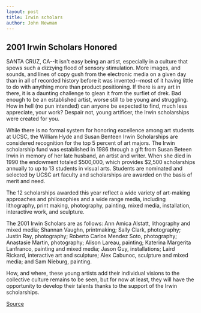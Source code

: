 ```yaml
---
layout: post
title: Irwin scholars
author: John Newman
---
```


## 2001 Irwin Scholars Honored

SANTA CRUZ, CA--It isn't easy being an artist, especially in a culture that spews such a dizzying flood of sensory stimulation. More images, and sounds, and lines of copy gush from the electronic media on a given day than in all of recorded history before it was invented--most of it having little to do with anything more than product positioning. If there is any art in there, it is a daunting challenge to glean it from the surfiet of drek. Bad enough to be an established artist, worse still to be young and struggling. How in hell (no pun intended) can anyone be expected to find, much less appreciate, your work? Despair not, young artificer, the Irwin scholarships were created for you.

While there is no formal system for honoring excellence among art students at UCSC, the William Hyde and Susan Benteen Irwin Scholarships are considered recognition for the top 5 percent of art majors. The Irwin scholarship fund was established in 1986 through a gift from Susan Beteen Irwin in memory of her late husband, an artist and writer. When she died in 1990 the endowment totaled $500,000, which provides $2,500 scholarships annually to up to 13 students in visual arts. Students are nominated and selected by UCSC art faculty and scholarships are awarded on the basis of merit and need.

The 12 scholarships awarded this year reflect a wide variety of art-making approaches and philosophies and a wide range media, including lithography, print making, photography, painting, mixed media, installation, interactive work, and sculpture.

The 2001 Irwin Scholars are as follows: Ann Amica Alstatt, lithography and mixed media; Shannan Vaughn, printmaking; Sally Clark, photography; Justin Ray, photography; Roberto Carlos Mendez Soto, photography; Anastasie Martin, photography; Alison Lareau, painting; Katerina Margerita Lanfranco, painting and mixed media; Jason Guy, installations; Laird Rickard, interactive art and sculpture; Alex Cabunoc, sculpture and mixed media; and Sam Nieburg, painting.

How, and where, these young artists add their individual visions to the collective culture remains to be seen, but for now at least, they will have the opportunity to develop their talents thanks to the support of the Irwin scholarships.

[Source](http://www1.ucsc.edu/news_events/press_releases/01-02/irwin_scholars.html "Permalink to UCSC Press Release: Irwin scholars")